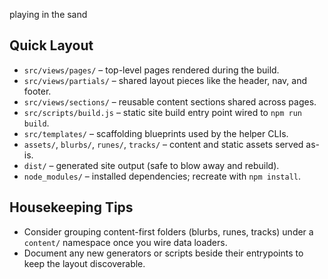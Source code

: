 playing in the sand

## Quick Layout

- `src/views/pages/` – top-level pages rendered during the build.
- `src/views/partials/` – shared layout pieces like the header, nav, and footer.
- `src/views/sections/` – reusable content sections shared across pages.
- `src/scripts/build.js` – static site build entry point wired to `npm run build`.
- `src/templates/` – scaffolding blueprints used by the helper CLIs.
- `assets/`, `blurbs/`, `runes/`, `tracks/` – content and static assets served as-is.
- `dist/` – generated site output (safe to blow away and rebuild).
- `node_modules/` – installed dependencies; recreate with `npm install`.

## Housekeeping Tips

- Consider grouping content-first folders (blurbs, runes, tracks) under a `content/` namespace once you wire data loaders.
- Document any new generators or scripts beside their entrypoints to keep the layout discoverable.
